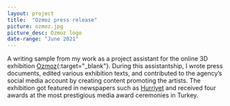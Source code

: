 ```yaml
---
layout: project
title:  "Ozmoz press release"
picture: ozmoz.jpg
picture_desc: Ozmoz logo
date-range: "June 2021"
---
```

A writing sample from my work as a project assistant for the online 3D exhibition [Ozmoz](https://famstore.co/en/pages/en-ozmoz){:target="_blank"}. During this assistantship, I wrote press documents, edited various exhibition texts, and contributed to the agency’s social media account by creating content promoting the artists. The exhibition got featured in newspapers such as [Hurriyet](https://www.hurriyet.com.tr/teknoloji/2d-illustrasyonlar-3d-odalara-sahip-online-sergi-kapilarini-acti-41542723) and received four awards at the most prestigious media award ceremonies in Turkey. 